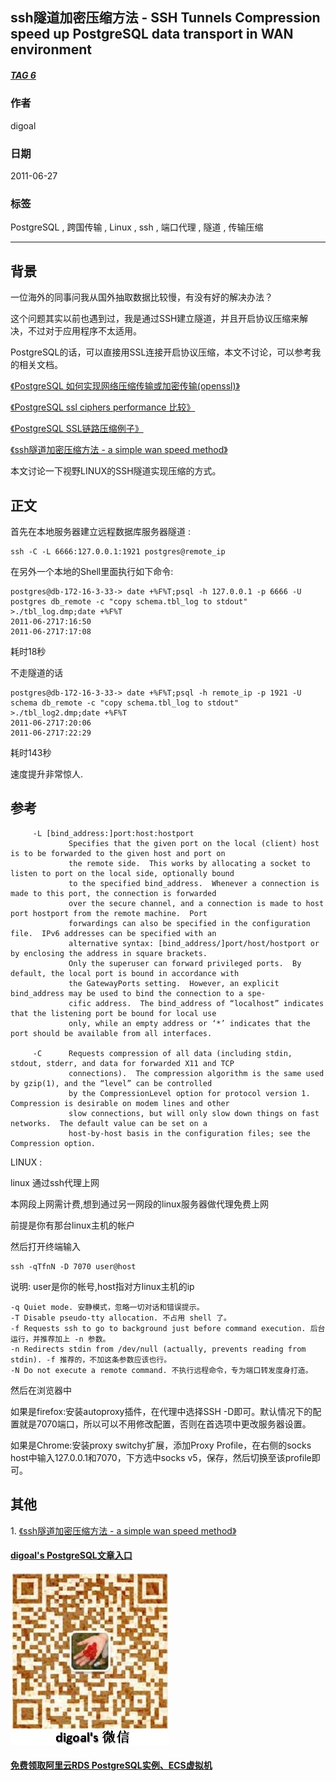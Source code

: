 ## ssh隧道加密压缩方法 - SSH Tunnels Compression speed up PostgreSQL data transport in WAN environment  
##### [TAG 6](../class/6.md)
                                         
### 作者                                         
digoal                                          
                                            
### 日期                                          
2011-06-27                                                                  
                                          
### 标签                                                                                                                                                          
PostgreSQL , 跨国传输 , Linux , ssh , 端口代理 , 隧道 , 传输压缩          
                                      
----                                          
                                        
## 背景        
一位海外的同事问我从国外抽取数据比较慢，有没有好的解决办法？  
  
这个问题其实以前也遇到过，我是通过SSH建立隧道，并且开启协议压缩来解决，不过对于应用程序不太适用。  
  
PostgreSQL的话，可以直接用SSL连接开启协议压缩，本文不讨论，可以参考我的相关文档。  
  
[《PostgreSQL 如何实现网络压缩传输或加密传输(openssl)》](../201305/20130522_01.md)   
  
[《PostgreSQL ssl ciphers performance 比较》](../201305/20130522_02.md)  
  
[《PostgreSQL SSL链路压缩例子》](../201508/20150818_01.md)    
  
[《ssh隧道加密压缩方法 - a simple wan speed method》](../201106/20110629_01.md)  
  
本文讨论一下视野LINUX的SSH隧道实现压缩的方式。  
  
## 正文  
首先在本地服务器建立远程数据库服务器隧道 :   
  
```  
ssh -C -L 6666:127.0.0.1:1921 postgres@remote_ip  
```  
  
在另外一个本地的Shell里面执行如下命令:  
  
```  
postgres@db-172-16-3-33-> date +%F%T;psql -h 127.0.0.1 -p 6666 -U postgres db_remote -c "copy schema.tbl_log to stdout" >./tbl_log.dmp;date +%F%T  
2011-06-2717:16:50  
2011-06-2717:17:08  
```  
  
耗时18秒  
  
不走隧道的话  
  
```  
postgres@db-172-16-3-33-> date +%F%T;psql -h remote_ip -p 1921 -U schema db_remote -c "copy schema.tbl_log to stdout" >./tbl_log2.dmp;date +%F%T  
2011-06-2717:20:06  
2011-06-2717:22:29  
```  
  
耗时143秒  
  
速度提升非常惊人.  
  
## 参考  
```  
     -L [bind_address:]port:host:hostport  
             Specifies that the given port on the local (client) host is to be forwarded to the given host and port on  
             the remote side.  This works by allocating a socket to listen to port on the local side, optionally bound  
             to the specified bind_address.  Whenever a connection is made to this port, the connection is forwarded  
             over the secure channel, and a connection is made to host port hostport from the remote machine.  Port  
             forwardings can also be specified in the configuration file.  IPv6 addresses can be specified with an  
             alternative syntax: [bind_address/]port/host/hostport or by enclosing the address in square brackets.  
             Only the superuser can forward privileged ports.  By default, the local port is bound in accordance with  
             the GatewayPorts setting.  However, an explicit bind_address may be used to bind the connection to a spe-  
             cific address.  The bind_address of “localhost” indicates that the listening port be bound for local use  
             only, while an empty address or ‘*’ indicates that the port should be available from all interfaces.  
  
     -C      Requests compression of all data (including stdin, stdout, stderr, and data for forwarded X11 and TCP  
             connections).  The compression algorithm is the same used by gzip(1), and the “level” can be controlled  
             by the CompressionLevel option for protocol version 1.  Compression is desirable on modem lines and other  
             slow connections, but will only slow down things on fast networks.  The default value can be set on a  
             host-by-host basis in the configuration files; see the Compression option.  
```  
  
LINUX :   
  
linux 通过ssh代理上网  
  
本网段上网需计费,想到通过另一网段的linux服务器做代理免费上网  
  
前提是你有那台linux主机的帐户  
  
然后打开终端输入  
  
```  
ssh -qTfnN -D 7070 user@host  
```  
  
说明: user是你的帐号,host指对方linux主机的ip  
  
```  
-q Quiet mode. 安静模式，忽略一切对话和错误提示。  
-T Disable pseudo-tty allocation. 不占用 shell 了。  
-f Requests ssh to go to background just before command execution. 后台运行，并推荐加上 -n 参数。  
-n Redirects stdin from /dev/null (actually, prevents reading from stdin). -f 推荐的，不加这条参数应该也行。  
-N Do not execute a remote command. 不执行远程命令，专为端口转发度身打造。  
```  
  
然后在浏览器中  
  
如果是firefox:安装autoproxy插件，在代理中选择SSH -D即可。默认情况下的配置就是7070端口，所以可以不用修改配置，否则在首选项中更改服务器设置。  
  
如果是Chrome:安装proxy switchy扩展，添加Proxy Profile，在右侧的socks host中输入127.0.0.1和7070，下方选中socks v5，保存，然后切换至该profile即可。  
  
## 其他  
1\. [《ssh隧道加密压缩方法 - a simple wan speed method》](../201106/20110629_01.md)   
      
                                                                                                      
                                                           
  
  
  
  
  
  
  
  
  
  
  
  
  
  
  
#### [digoal's PostgreSQL文章入口](https://github.com/digoal/blog/blob/master/README.md "22709685feb7cab07d30f30387f0a9ae")
  
  
![digoal's weixin](../pic/digoal_weixin.jpg "f7ad92eeba24523fd47a6e1a0e691b59")
  
  
  
  
  
  
  
  
#### [免费领取阿里云RDS PostgreSQL实例、ECS虚拟机](https://www.aliyun.com/database/postgresqlactivity "57258f76c37864c6e6d23383d05714ea")
  
